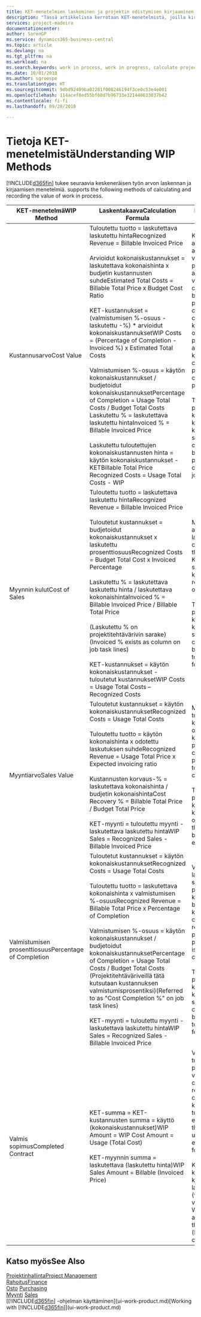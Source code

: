 ```yaml
---
title: KET-menetelmien laskeminen ja projektin edistymisen kirjaaminen| Microsoft Docs
description: "Tässä artikkelissa kerrotaan KET-menetelmistä, joilla kirjataan, seurataan ja lasketaan keskeneräisen projektien rahoitustietoja."
services: project-madeira
documentationcenter: 
author: SorenGP
ms.service: dynamics365-business-central
ms.topic: article
ms.devlang: na
ms.tgt_pltfrm: na
ms.workload: na
ms.search.keywords: work in process, work in progress, calculate project WIP
ms.date: 10/01/2018
ms.author: sgroespe
ms.translationtype: HT
ms.sourcegitcommit: 9dbd92409ba02281f008246194f3ce0c53e4e001
ms.openlocfilehash: 114acef8ed55bf60d7b96733e321440633037b42
ms.contentlocale: fi-fi
ms.lasthandoff: 09/28/2018

---
```

# <a name="understanding-wip-methods"></a><span data-ttu-id="92333-103">Tietoja KET-menetelmistä</span><span class="sxs-lookup"><span data-stu-id="92333-103">Understanding WIP Methods</span></span>
[!INCLUDE[d365fin](includes/d365fin_md.md)] <span data-ttu-id="92333-104">tukee seuraavia keskeneräisen työn arvon laskennan ja kirjaamisen menetelmiä.</span><span class="sxs-lookup"><span data-stu-id="92333-104"> supports the following methods of calculating and recording the value of work in process.</span></span>

| <span data-ttu-id="92333-105">KET-menetelmä</span><span class="sxs-lookup"><span data-stu-id="92333-105">WIP Method</span></span> | <span data-ttu-id="92333-106">Laskentakaava</span><span class="sxs-lookup"><span data-stu-id="92333-106">Calculation Formula</span></span> | <span data-ttu-id="92333-107">Laskennan kuvaus</span><span class="sxs-lookup"><span data-stu-id="92333-107">Calculation Description</span></span> |
| --- | --- | --- |
| <span data-ttu-id="92333-108">Kustannusarvo</span><span class="sxs-lookup"><span data-stu-id="92333-108">Cost Value</span></span> |<span data-ttu-id="92333-109">Tuloutettu tuotto = laskutettava laskutettu hinta</span><span class="sxs-lookup"><span data-stu-id="92333-109">Recognized Revenue = Billable Invoiced Price</span></span><br /><br /> <span data-ttu-id="92333-110">Arvioidut kokonaiskustannukset = laskutettava kokonaishinta x budjetin kustannusten suhde</span><span class="sxs-lookup"><span data-stu-id="92333-110">Estimated Total Costs = Billable Total Price x Budget Cost Ratio</span></span><br /><br /> <span data-ttu-id="92333-111">KET-kustannukset = (valmistumisen %-osuus - laskutettu -%) \* arvioidut kokonaiskustannukset</span><span class="sxs-lookup"><span data-stu-id="92333-111">WIP Costs = (Percentage of Completion - Invoiced %) x Estimated Total Costs</span></span><br /><br /> <span data-ttu-id="92333-112">Valmistumisen %-osuus = käytön kokonaiskustannukset / budjetoidut kokonaiskustannukset</span><span class="sxs-lookup"><span data-stu-id="92333-112">Percentage of Completion = Usage Total Costs / Budget Total Costs</span></span><br /> <span data-ttu-id="92333-113">Laskutettu % = laskutettava laskutettu hinta</span><span class="sxs-lookup"><span data-stu-id="92333-113">Invoiced % = Billable Invoiced Price</span></span><br /><br /> <span data-ttu-id="92333-114">Laskutettu tuloutettujen kokonaiskustannusten hinta = käytön kokonaiskustannukset - KET</span><span class="sxs-lookup"><span data-stu-id="92333-114">Billable Total Price Recognized Costs = Usage Total Costs - WIP</span></span> |<span data-ttu-id="92333-115">Kustannusarvon laskelmat aloitetaan laskemalla tuotettujen arvo. Se tehdään ottamalla osa valmistumisen prosenttiosuuteen perustuvista arvioiduista kustannuksista.</span><span class="sxs-lookup"><span data-stu-id="92333-115">Cost value calculations start by calculating the value of what has been provided by taking a proportion of the estimated total costs based on percentage of completion.</span></span> <span data-ttu-id="92333-116">Laskutetut kustannukset vähennetään ottamalla osa laskutettuun prosenttiin perustuvista arvioiduista kokonaiskustannuksista.</span><span class="sxs-lookup"><span data-stu-id="92333-116">Invoiced costs are subtracted by taking a proportion of the estimated total costs based on the invoiced percentage.</span></span><br /><br /> <span data-ttu-id="92333-117">Tämä laskenta vaatii, että koko projektin laskutettava kokonaishinta, budjetoitu kokonaishinta ja budjetoidut kokonaiskustannukset on syötettävä oikein.</span><span class="sxs-lookup"><span data-stu-id="92333-117">This calculation requires that the billable total price, budget total price, and budget total costs be correctly entered for the whole job.</span></span> |
| <span data-ttu-id="92333-118">Myynnin kulut</span><span class="sxs-lookup"><span data-stu-id="92333-118">Cost of Sales</span></span> |<span data-ttu-id="92333-119">Tuloutettu tuotto = laskutettava laskutettu hinta</span><span class="sxs-lookup"><span data-stu-id="92333-119">Recognized Revenue = Billable Invoiced Price</span></span><br /><br /> <span data-ttu-id="92333-120">Tuloutetut kustannukset = budjetoidut kokonaiskustannukset x laskutettu prosenttiosuus</span><span class="sxs-lookup"><span data-stu-id="92333-120">Recognized Costs = Budget Total Cost x Invoiced Percentage</span></span><br /><br /> <span data-ttu-id="92333-121">Laskutettu % = laskutettava laskutettu hinta / laskutettava kokonaishinta</span><span class="sxs-lookup"><span data-stu-id="92333-121">Invoiced % = Billable Invoiced Price / Billable Total Price</span></span><br /><br /> <span data-ttu-id="92333-122">(Laskutettu % on projektitehtävärivin sarake)</span><span class="sxs-lookup"><span data-stu-id="92333-122">(Invoiced % exists as column on job task lines)</span></span><br /><br /> <span data-ttu-id="92333-123">KET-kustannukset = käytön kokonaiskustannukset - tuloutetut kustannukset</span><span class="sxs-lookup"><span data-stu-id="92333-123">WIP Costs = Usage Total Costs – Recognized Costs</span></span> |<span data-ttu-id="92333-124">Myynnin kulujen laskeminen alkaa tuloutettujen kustannusten laskemisella.</span><span class="sxs-lookup"><span data-stu-id="92333-124">Cost of sales calculations begin by calculating the recognized costs.</span></span> <span data-ttu-id="92333-125">Kustannukset tuloutetaan suhteessa budjetin kokonaiskustannuksiin.</span><span class="sxs-lookup"><span data-stu-id="92333-125">Costs are recognized proportionally based on budget total costs.</span></span><br /><br /> <span data-ttu-id="92333-126">Tämä laskenta vaatii, että koko projektin laskutettava kokonaishinta ja budjetin kokonaiskustannukset on syötettävä oikein.</span><span class="sxs-lookup"><span data-stu-id="92333-126">This calculation requires that the billable total price and budget total costs be correctly entered for the whole job.</span></span> |
| <span data-ttu-id="92333-127">Myyntiarvo</span><span class="sxs-lookup"><span data-stu-id="92333-127">Sales Value</span></span> |<span data-ttu-id="92333-128">Tuloutetut kustannukset = käytön kokonaiskustannukset</span><span class="sxs-lookup"><span data-stu-id="92333-128">Recognized Costs = Usage Total Costs</span></span><br /><br /> <span data-ttu-id="92333-129">Tuloutettu tuotto = käytön kokonaishinta x odotettu laskutuksen suhde</span><span class="sxs-lookup"><span data-stu-id="92333-129">Recognized Revenue = Usage Total Price x Expected invoicing ratio</span></span><br /><br /> <span data-ttu-id="92333-130">Kustannusten korvaus-% = laskutettava kokonaishinta / budjetin kokonaishinta</span><span class="sxs-lookup"><span data-stu-id="92333-130">Cost Recovery % = Billable Total Price / Budget Total Price</span></span><br /><br /> <span data-ttu-id="92333-131">KET-myynti = tuloutettu myynti - laskutettava laskutettu hinta</span><span class="sxs-lookup"><span data-stu-id="92333-131">WIP Sales = Recognized Sales - Billable Invoiced Price</span></span> |<span data-ttu-id="92333-132">Myyntiarvon laskelmat tulouttavat tuoton suhteessa käytön kokonaiskustannuksiin ja odotettuihin kustannuksiin korvaussuhteen perusteella.</span><span class="sxs-lookup"><span data-stu-id="92333-132">Sales value calculations recognize revenue proportionally based on usage total costs and the expected cost recovery ratio.</span></span><br /><br /> <span data-ttu-id="92333-133">Tämä laskenta vaatii, että koko projektin laskutettava kokonaishinta ja budjetin kokonaishinta on syötettävä oikein.</span><span class="sxs-lookup"><span data-stu-id="92333-133">This calculation requires that the billable total price and budget total price be correctly entered for the whole job.</span></span> |
| <span data-ttu-id="92333-134">Valmistumisen prosenttiosuus</span><span class="sxs-lookup"><span data-stu-id="92333-134">Percentage of Completion</span></span> |<span data-ttu-id="92333-135">Tuloutetut kustannukset = käytön kokonaiskustannukset</span><span class="sxs-lookup"><span data-stu-id="92333-135">Recognized Costs = Usage Total Costs</span></span><br /><br /> <span data-ttu-id="92333-136">Tuloutettu tuotto = laskutettava kokonaishinta x valmistumisen %-osuus</span><span class="sxs-lookup"><span data-stu-id="92333-136">Recognized Revenue = Billable Total Price x Percentage of Completion</span></span><br /><br /> <span data-ttu-id="92333-137">Valmistumisen %-osuus = käytön kokonaiskustannukset / budjetoidut kokonaiskustannukset</span><span class="sxs-lookup"><span data-stu-id="92333-137">Percentage of Completion = Usage Total Costs / Budget Total Costs</span></span><br /> <span data-ttu-id="92333-138">(Projektitehtäväriveillä tätä kutsutaan kustannuksen valmistumisprosentiksi)</span><span class="sxs-lookup"><span data-stu-id="92333-138">(Referred to as "Cost Completion %" on job task lines)</span></span><br /><br /> <span data-ttu-id="92333-139">KET-myynti = tuloutettu myynti - laskutettava laskutettu hinta</span><span class="sxs-lookup"><span data-stu-id="92333-139">WIP Sales = Recognized Sales - Billable Invoiced Price</span></span> |<span data-ttu-id="92333-140">Valmistumisen %-osuuden laskennat tulouttavat tuoton suhteessa valmistumisen prosenttiosuuteen (eli käytön kokonaiskustannuksiin ja budjetin kustannuksiin).</span><span class="sxs-lookup"><span data-stu-id="92333-140">Percentage of completion calculations recognize revenue proportionally based on the percentage of completion, that is, usage total costs vs. budget costs.</span></span><br /><br /> <span data-ttu-id="92333-141">Tämä laskenta vaatii, että koko projektin laskutettava kokonaishinta ja budjetin kokonaiskustannukset on syötettävä oikein.</span><span class="sxs-lookup"><span data-stu-id="92333-141">This calculation requires that the billable total price and budget total costs be correctly entered for the whole job.</span></span> |
| <span data-ttu-id="92333-142">Valmis sopimus</span><span class="sxs-lookup"><span data-stu-id="92333-142">Completed Contract</span></span> |<span data-ttu-id="92333-143">KET-summa = KET-kustannusten summa = käyttö (kokonaiskustannukset)</span><span class="sxs-lookup"><span data-stu-id="92333-143">WIP Amount = WIP Cost Amount = Usage (Total Cost)</span></span><br /><br /> <span data-ttu-id="92333-144">KET-myynnin summa = laskutettava (laskutettu hinta)</span><span class="sxs-lookup"><span data-stu-id="92333-144">WIP Sales Amount = Billable (Invoiced Price)</span></span> |<span data-ttu-id="92333-145">Valmis sopimus ei tulouta tuottoa ja kustannuksia ennen projektin valmistumista.</span><span class="sxs-lookup"><span data-stu-id="92333-145">Completed contract does not recognize revenue and costs until the job is complete.</span></span> <span data-ttu-id="92333-146">Tästä voi olla hyötyä, kun projektin kustannusten ja tuoton arviointi on hyvin epävarmaa.</span><span class="sxs-lookup"><span data-stu-id="92333-146">You may want to do this when there is high uncertainty around the estimates of costs and revenue for the job.</span></span><br /><br /> <span data-ttu-id="92333-147">Kaikki käyttö kirjataan KET-kustannusten tilille (saatavat) ja kaikki laskutettu myynti kirjataan laskutetun KET-myynnin tilille (velat), kunnes projekti on valmis.</span><span class="sxs-lookup"><span data-stu-id="92333-147">All usage is posted to the WIP Costs account (asset) and all invoiced sales are posted to the WIP Invoiced Sales account (liability) until the job is complete.</span></span> |

## <a name="see-also"></a><span data-ttu-id="92333-148">Katso myös</span><span class="sxs-lookup"><span data-stu-id="92333-148">See Also</span></span>
[<span data-ttu-id="92333-149">Projektinhallinta</span><span class="sxs-lookup"><span data-stu-id="92333-149">Project Management</span></span>](projects-manage-projects.md)  
[<span data-ttu-id="92333-150">Rahoitus</span><span class="sxs-lookup"><span data-stu-id="92333-150">Finance</span></span>](finance.md)  
<span data-ttu-id="92333-151">[Osto](purchasing-manage-purchasing.md)       </span><span class="sxs-lookup"><span data-stu-id="92333-151">[Purchasing](purchasing-manage-purchasing.md)       </span></span>  
<span data-ttu-id="92333-152">[Myynti](sales-manage-sales.md)    </span><span class="sxs-lookup"><span data-stu-id="92333-152">[Sales](sales-manage-sales.md)    </span></span>  
<span data-ttu-id="92333-153">[[!INCLUDE[d365fin](includes/d365fin_md.md)] -ohjelman käyttäminen](ui-work-product.md)</span><span class="sxs-lookup"><span data-stu-id="92333-153">[Working with [!INCLUDE[d365fin](includes/d365fin_md.md)]](ui-work-product.md)</span></span>  

